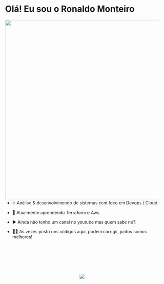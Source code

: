 # Olá! Eu sou o Ronaldo Monteiro 

<img align="right" height="590em" src="https://raw.githubusercontent.com/gist/ronaldo-monteiro/6b15f193a09010a29f2ee26e0704cc87/raw/e4c0b1997934b0c1f18dcab8036c37146dce2d4c/foto.svg"/>

- 🔥 Análise & desenvolvimendo de sistemas  com foco em Devops / Cloud.

- 🔭 Atualmente aprendendo Terraform e Aws.

- ▶️ Ainda não tenho um canal no youtube mas quem sabe né?!

- 👨‍💻 As vezes posto uns códigos aqui, podem corrigir, juntos somos melhores!
<br>
<br>
<br>
<br>
<br>
<!--
<div>  
  <p align="left">
  <a href="https://">
    <img src="https://github-readme-stats.vercel.app/api?username=ronaldo-monteiro&theme=great-gatsby&show_icons=true" />
    </a>
    </p>
</div> 
-->
<div>
  <p align="center">
  <a href="https://">
  <img src="https://skillicons.dev/icons?i=linux,aws,github,python" />
</a>
</p>
</div>





